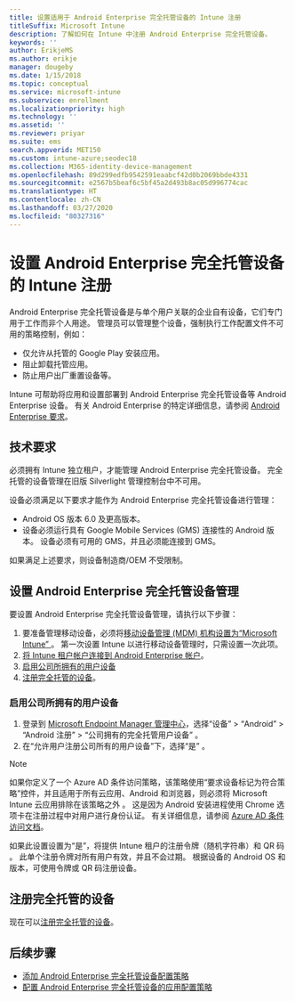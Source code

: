 ```yaml
---
title: 设置适用于 Android Enterprise 完全托管设备的 Intune 注册
titleSuffix: Microsoft Intune
description: 了解如何在 Intune 中注册 Android Enterprise 完全托管设备。
keywords: ''
author: ErikjeMS
ms.author: erikje
manager: dougeby
ms.date: 1/15/2018
ms.topic: conceptual
ms.service: microsoft-intune
ms.subservice: enrollment
ms.localizationpriority: high
ms.technology: ''
ms.assetid: ''
ms.reviewer: priyar
ms.suite: ems
search.appverid: MET150
ms.custom: intune-azure;seodec18
ms.collection: M365-identity-device-management
ms.openlocfilehash: 89d299edfb9542591eaabcf42d0b2069bbde4331
ms.sourcegitcommit: e2567b5beaf6c5bf45a2d493b8ac05d996774cac
ms.translationtype: HT
ms.contentlocale: zh-CN
ms.lasthandoff: 03/27/2020
ms.locfileid: "80327316"
---
```

# <a name="set-up-intune-enrollment-of-android-enterprise-fully-managed-devices"></a>设置 Android Enterprise 完全托管设备的 Intune 注册 

Android Enterprise 完全托管设备是与单个用户关联的企业自有设备，它们专门用于工作而非个人用途。 管理员可以管理整个设备，强制执行工作配置文件不可用的策略控制，例如：
- 仅允许从托管的 Google Play 安装应用。
- 阻止卸载托管应用。
- 防止用户出厂重置设备等。

Intune 可帮助将应用和设置部署到 Android Enterprise 完全托管设备等 Android Enterprise 设备。 有关 Android Enterprise 的特定详细信息，请参阅 [Android Enterprise 要求](https://support.google.com/work/android/answer/6174145?hl=en&ref_topic=6151012)。

## <a name="technical-requirements"></a>技术要求

必须拥有 Intune 独立租户，才能管理 Android Enterprise 完全托管设备。 完全托管的设备管理在旧版 Silverlight 管理控制台中不可用。

设备必须满足以下要求才能作为 Android Enterprise 完全托管设备进行管理：

- Android OS 版本 6.0 及更高版本。
- 设备必须运行具有 Google Mobile Services (GMS) 连接性的 Android 版本。 设备必须有可用的 GMS，并且必须能连接到 GMS。

如果满足上述要求，则设备制造商/OEM 不受限制。

## <a name="set-up-android-enterprise-fully-managed-device-management"></a>设置 Android Enterprise 完全托管设备管理

要设置 Android Enterprise 完全托管设备管理，请执行以下步骤：

1. 要准备管理移动设备，必须将[移动设备管理 (MDM) 机构设置为“Microsoft Intune”  ](../fundamentals/mdm-authority-set.md)。 第一次设置 Intune 以进行移动设备管理时，只需设置一次此项。
2. [将 Intune 租户帐户连接到 Android Enterprise 帐户](connect-intune-android-enterprise.md)。
3. [启用公司所拥有的用户设备](#enable-corporate-owned-user-devices)
4. [注册完全托管的设备](#enroll-the-fully-managed-devices)。

### <a name="enable-corporate-owned-user-devices"></a>启用公司所拥有的用户设备

1. 登录到 [Microsoft Endpoint Manager 管理中心](https://go.microsoft.com/fwlink/?linkid=2109431)，选择“设备” > “Android” > “Android 注册”  > “公司拥有的完全托管用户设备”     。
2. 在“允许用户注册公司所有的用户设备”下，选择“是”   。

> [!NOTE]
> 如果你定义了一个 Azure AD 条件访问策略，该策略使用“要求设备标记为符合策略”控件，并且适用于所有云应用、Android 和浏览器，则必须将 Microsoft Intune 云应用排除在该策略之外      。 这是因为 Android 安装进程使用 Chrome 选项卡在注册过程中对用户进行身份认证。 有关详细信息，请参阅 [Azure AD 条件访问文档](https://docs.microsoft.com/azure/active-directory/conditional-access/)。

如果此设置设置为“是”，将提供 Intune 租户的注册令牌（随机字符串）和 QR 码  。 此单个注册令牌对所有用户有效，并且不会过期。 根据设备的 Android OS 和版本，可使用令牌或 QR 码注册设备。

## <a name="enroll-the-fully-managed-devices"></a>注册完全托管的设备
现在可以[注册完全托管的设备](android-dedicated-devices-fully-managed-enroll.md)。

## <a name="next-steps"></a>后续步骤
- [添加 Android Enterprise 完全托管设备配置策略](../configuration/device-restrictions-android-for-work.md#device-owner-only)
- [配置 Android Enterprise 完全托管设备的应用配置策略](../apps/app-configuration-policies-use-android.md)


